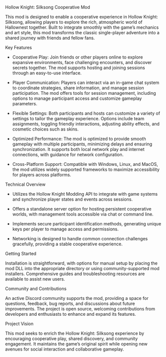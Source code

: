 Hollow Knight: Silksong Cooperative Mod

This mod is designed to enable a cooperative experience in Hollow Knight: Silksong, allowing players to explore the rich, atmospheric world of Hallownest together. Built to integrate smoothly with the game’s mechanics and art style, this mod transforms the classic single-player adventure into a shared journey with friends and fellow fans.

Key Features

- Cooperative Play: Join friends or other players online to explore expansive environments, face challenging encounters, and discover secrets together. The mod supports hosting and joining sessions through an easy-to-use interface.

- Player Communication: Players can interact via an in-game chat system to coordinate strategies, share information, and manage session participation. The mod offers tools for session management, including options to manage participant access and customize gameplay parameters.

- Flexible Settings: Both participants and hosts can customize a variety of settings to tailor the gameplay experience. Options include team assignments, toggling friendly interactions, adjusting ability effects, and cosmetic choices such as skins.

- Optimized Performance: The mod is optimized to provide smooth gameplay with multiple participants, minimizing delays and ensuring synchronization. It supports both local network play and internet connections, with guidance for network configuration.

- Cross-Platform Support: Compatible with Windows, Linux, and MacOS, the mod utilizes widely supported frameworks to maximize accessibility for players across platforms.

Technical Overview

- Utilizes the Hollow Knight Modding API to integrate with game systems and synchronize player states and events across sessions.

- Offers a standalone server option for hosting persistent cooperative worlds, with management tools accessible via chat or command line.

- Implements secure participant identification methods, generating unique keys per player to manage access and permissions.

- Networking is designed to handle common connection challenges gracefully, providing a stable cooperative experience.

Getting Started

Installation is straightforward, with options for manual setup by placing the mod DLL into the appropriate directory or using community-supported mod installers. Comprehensive guides and troubleshooting resources are available to assist new users.

Community and Contributions

An active Discord community supports the mod, providing a space for questions, feedback, bug reports, and discussions about future improvements. The project is open source, welcoming contributions from developers and enthusiasts to enhance and expand its features.

Project Vision

This mod seeks to enrich the Hollow Knight: Silksong experience by encouraging cooperative play, shared discovery, and community engagement. It maintains the game’s original spirit while opening new avenues for social interaction and collaborative gameplay.
